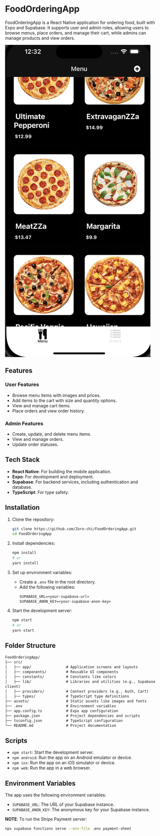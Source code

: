 # FoodOrderingApp

FoodOrderingApp is a React Native application for ordering food, built with Expo and Supabase. It supports user and admin roles, allowing users to browse menus, place orders, and manage their cart, while admins can manage products and view orders.

![App Screenshot](assets/images/app_image.png)

## Features

### User Features

- Browse menu items with images and prices.
- Add items to the cart with size and quantity options.
- View and manage cart items.
- Place orders and view order history.

### Admin Features

- Create, update, and delete menu items.
- View and manage orders.
- Update order statuses.

## Tech Stack

- **React Native**: For building the mobile application.
- **Expo**: For development and deployment.
- **Supabase**: For backend services, including authentication and database.
- **TypeScript**: For type safety.

## Installation

1. Clone the repository:

   ```bash
   git clone https://github.com/Zoro-chi/FoodOrderingApp.git
   cd FoodOrderingApp
   ```

2. Install dependencies:

   ```bash
   npm install
   # or
   yarn install
   ```

3. Set up environment variables:

   - Create a `.env` file in the root directory.
   - Add the following variables:
     ```env
     SUPABASE_URL=<your-supabase-url>
     SUPABASE_ANON_KEY=<your-supabase-anon-key>
     ```

4. Start the development server:
   ```bash
   npm start
   # or
   yarn start
   ```

## Folder Structure

```
FoodOrderingApp/
├── src/
│   ├── app/                # Application screens and layouts
│   ├── components/         # Reusable UI components
│   ├── constants/          # Constants like colors
│   ├── lib/                # Libraries and utilities (e.g., Supabase client)
│   ├── providers/          # Context providers (e.g., Auth, Cart)
│   ├── types/              # TypeScript type definitions
├── assets/                 # Static assets like images and fonts
├── .env                    # Environment variables
├── app.config.ts           # Expo app configuration
├── package.json            # Project dependencies and scripts
├── tsconfig.json           # TypeScript configuration
└── README.md               # Project documentation
```

## Scripts

- `npm start`: Start the development server.
- `npm android`: Run the app on an Android emulator or device.
- `npm ios`: Run the app on an iOS simulator or device.
- `npm web`: Run the app in a web browser.

## Environment Variables

The app uses the following environment variables:

- `SUPABASE_URL`: The URL of your Supabase instance.
- `SUPABASE_ANON_KEY`: The anonymous key for your Supabase instance.

**NOTE**: To run the Stripe Payment server: 
```sh
npx supabase functions serve --env-file .env payment-sheet
```